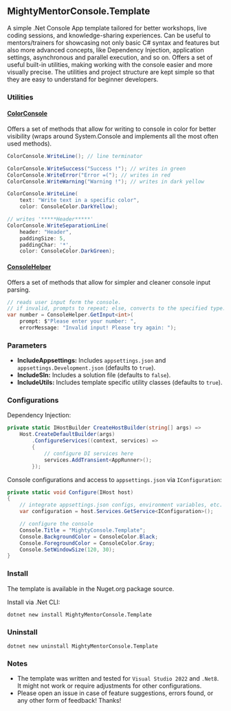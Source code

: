 ## MightyMentorConsole.Template

A simple .Net Console App template tailored for better workshops, live coding sessions, and knowledge-sharing experiences. Can be useful to mentors/trainers for showcasing not only basic C# syntax and features but also more advanced concepts, like Dependency Injection, application settings, asynchronous and parallel execution, and so on. Offers a set of useful built-in utilities, making working with the console easier and more visually precise. The utilities and project structure are kept simple so that they are easy to understand for beginner developers.

### Utilities

#### [ColorConsole](MightyMentorConsole.Template/Utilities/ColorConsole.cs)

Offers a set of methods that allow for writing to console in color for better visibility (wraps around System.Console and implements all the most often used methods).

```csharp
ColorConsole.WriteLine(); // line terminator

ColorConsole.WriteSuccess("Success !"); // writes in green
ColorConsole.WriteError("Error =("); // writes in red
ColorConsole.WriteWarning("Warning !"); // writes in dark yellow

ColorConsole.WriteLine(
    text: "Write text in a specific color",
    color: ConsoleColor.DarkYellow);

// writes '*****Header*****'
ColorConsole.WriteSeparationLine(
    header: "Header",
    paddingSize: 5,
    paddingChar: '*',
    color: ConsoleColor.DarkGreen);
```

#### [ConsoleHelper](MightyMentorConsole.Template/Utilities/ConsoleHelper.cs)

Offers a set of methods that allow for simpler and cleaner console input parsing.

```csharp
// reads user input form the console.
// if invalid, prompts to repeat; else, converts to the specified type.
var number = ConsoleHelper.GetInput<int>(
    prompt: $"Please enter your number: ",
    errorMessage: "Invalid input! Please try again: ");
```

### Parameters

- **IncludeAppsettings:** Includes `appsettings.json` and `appsettings.Development.json` (defaults to `true`).
- **IncludeSln:** Includes a solution file (defaults to `false`).
- **IncludeUtils:** Includes template specific utility classes (defaults to `true`).

### Configurations

Dependency Injection:

```csharp
private static IHostBuilder CreateHostBuilder(string[] args) =>
    Host.CreateDefaultBuilder(args)
        .ConfigureServices((context, services) =>
        {
            // configure DI services here
            services.AddTransient<AppRunner>();
        });
```

Console configurations and access to `appsettings.json` via `IConfiguration`:

```csharp
private static void Configure(IHost host)
{
    // integrate appsettings.json configs, environment variables, etc.
    var configuration = host.Services.GetService<IConfiguration>();

    // configure the console
    Console.Title = "MightyConsole.Template";
    Console.BackgroundColor = ConsoleColor.Black;
    Console.ForegroundColor = ConsoleColor.Gray;
    Console.SetWindowSize(120, 30);
}
```

### Install

The template is available in the Nuget.org package source.

Install via .Net CLI:

```shell
dotnet new install MightyMentorConsole.Template
```

### Uninstall

```shell
dotnet new uninstall MightyMentorConsole.Template
```

### Notes

- The template was written and tested for `Visual Studio 2022` and `.Net8`. It might not work or require adjustments for other configurations.
- Please open an issue in case of feature suggestions, errors found, or any other form of feedback! Thanks!
